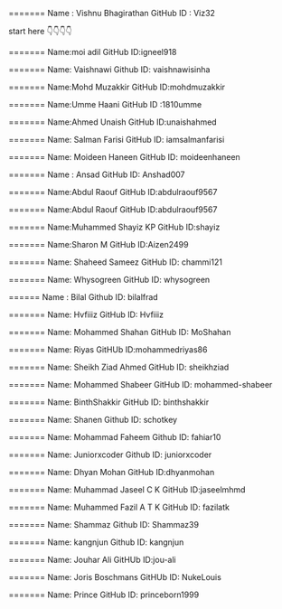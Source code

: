 
=======
Name      : Vishnu Bhagirathan
GitHub ID : Viz32


start here 👇👇👇👇

=======
Name:moi adil
GitHub ID:igneel918

=======
Name: Vaishnawi
Github ID: vaishnawisinha

=======
Name:Mohd Muzakkir
GitHub ID:mohdmuzakkir

=======
Name:Umme Haani
GitHub ID :1810umme

=======
Name:Ahmed Unaish
GitHub ID:unaishahmed

=======
Name: Salman Farisi
GitHub ID: iamsalmanfarisi

=======
Name: Moideen Haneen
GitHub ID: moideenhaneen

=======
Name : Ansad
GitHub ID: Anshad007

=======
Name:Abdul Raouf
GitHub ID:abdulraouf9567

=======
Name:Abdul Raouf
GitHub ID:abdulraouf9567

=======
Name:Muhammed Shayiz KP
GitHub ID:shayiz

=======
Name:Sharon M
GitHub ID:Aizen2499

=======
Name: Shaheed Sameez
GitHub ID: chammi121

=======
Name: Whysogreen
GitHub ID: whysogreen

======
Name : Bilal
Github ID: bilalfrad

=======
Name: Hvfiiiz
GitHub ID: Hvfiiiz

=======
Name: Mohammed Shahan
GitHub ID: MoShahan

=======
Name: Riyas
GitHUb ID:mohammedriyas86

=======
Name: Sheikh Ziad Ahmed
GitHub ID: sheikhziad

=======
Name: Mohammed Shabeer
GitHub ID: mohammed-shabeer

=======
Name: BinthShakkir
GitHub ID: binthshakkir

=======
Name: Shanen
Github ID: schotkey

=======
Name: Mohammad Faheem
Github ID: fahiar10

=======
Name: Juniorxcoder
Github ID: juniorxcoder

=======
Name: Dhyan Mohan
GitHub ID:dhyanmohan

=======
Name: Muhammad Jaseel C K
GitHub ID:jaseelmhmd

=======
Name: Muhammed Fazil A T K
GitHub ID: fazilatk

=======
Name: Shammaz
Github ID: Shammaz39

=======
Name: kangnjun
Github ID: kangnjun

=======
Name: Jouhar Ali
GitHUb ID:jou-ali

=======
Name: Joris Boschmans
GitHUb ID: NukeLouis

=======
Name: Prince
GitHub ID: princeborn1999

